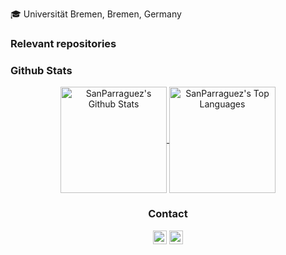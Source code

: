 :mortar_board: Universität Bremen, Bremen, Germany

<h3> Relevant repositories </h3>



<!-- GITHUB STATISTICS -->
<h3> Github Stats </h3>

<!-- https://github.com/anuraghazra/github-readme-stats -->
<div align="center">
  <a href="https://github.com/anuraghazra/github-readme-stats">
    <img
         height="170px"
         align="center" 
         src="https://github-readme-stats.vercel.app/api/?username=SanParraguez&show_icons=true&include_all_commits=false&count_private=true&line_height=23&theme=react&hide_border=true&hide_rank=false&border_radius=9&bg_color=1F222E&title_color=F85D7F&icon_color=F8D866" 
         alt="SanParraguez's Github Stats" />
  </a>
  <a href="https://github.com/anuraghazra/github-readme-stats">
    <img 
         height="170px"
         align="center" 
         src="https://github-readme-stats.vercel.app/api/top-langs/?username=SanParraguez&langs_count=8&layout=compact&card_width=240&theme=react&hide_border=true&border_radius=6&bg_color=1F222E&title_color=F85D7F&icon_color=F8D866&hide=Jupyter%20Notebook" 
         alt="SanParraguez's Top Languages" />
  </a>
</div>

<!-- CONTACT BADGES -->
<h3 align="center"> Contact </h3>

<div align="center">
    <a href="mailto:sanparra@uni-bremen.de"><img alt="Mail" src="https://img.shields.io/badge/Email-D14836?style=flat&logo=gmail&logoColor=white" height="22px" /></a>
    <a href="https://www.linkedin.com/in/santiago-parraguez/"><img alt="LinkedIn" src="https://img.shields.io/badge/Linkedin%20-%230077B5.svg?&style=flat&logo=linkedin&logoColor=white" height="22px" /></a>
</div>
